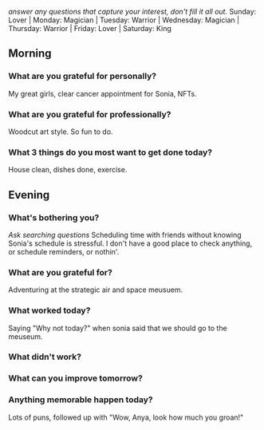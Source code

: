 
_answer any questions that capture your interest, don't fill it all out._
Sunday: Lover | Monday: Magician | Tuesday: Warrior | Wednesday: Magician | Thursday: Warrior | Friday: Lover | Saturday: King
## Morning
### What are you grateful for personally?
My great girls, clear cancer appointment for Sonia, NFTs.
### What are you grateful for professionally?
Woodcut art style. So fun to do.
### What 3 things do you most want to get done today?
House clean, dishes done, exercise.

## Evening

### What's bothering you?
_Ask searching questions_
Scheduling time with friends without knowing Sonia's schedule is stressful. I don't have a good place to check anything, or schedule reminders, or nothin'.
### What are you grateful for?
Adventuring at the strategic air and space meusuem. 
### What worked today?
Saying "Why not today?" when sonia said that we should go to the meuseum. 
### What didn't work?

### What can you improve tomorrow?

### Anything memorable happen today?
Lots of puns, followed up with "Wow, Anya, look how much you groan!"